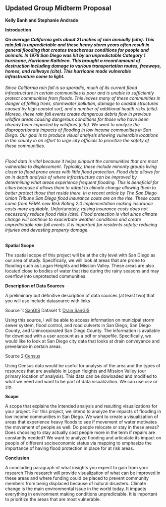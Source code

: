 ## Updated Group Midterm Proposal
**Kelly Banh and Stephanie Andrade**

**Introduction**

***On average California gets about 21 inches of rain annually (cite). This rain fall is unpredictable and these heavy storm years often result in general flooding that creates  treacherous conditions for people and animals. In 1976 San Diego was hit by an unpredictable Category 1 hurricane, Hurricane Kathleen. This brought a record amount of destruction including damage to various transportation routes, freeways, homes, and railways (cite). This hurricane made vulnerable infrastructure come to light.*** 

###### Since California rain fall is so sporadic, much of its current flood infrastructure in certain communities is poor and is unable to sufficiently protect communities from floods. This leaves many of these communities in danger of falling trees, stormwater pollution, damage to coastal structures caused by high coastal surf, and a number of additional health risks (cite).  Moreso, these rain fall events create dangerous debris flow in previous wildfire areas causing dangerous conditions for those who have been already been impacted by wildfires (cite). We want to analyze the disproportionate impacts of flooding in low income communities in San Diego. Our goal is to produce visual analysis showing vulnerable locations in the county in an effort to urge city officials to prioritize the safety of these communities.

###### Flood data is vital because it helps pinpoint the communities that are most vulnerable to displacement. Typically, these include minority groups living closer to flood prone areas with little flood protection. Flood data allows for an in depth analysis of where infrastructure can be improved by determining what areas experience frequent flooding. This is beneficial for cities because it allows them to adapt to climate change allowing them to better protect those that reside there. In a recent article by The San Diego Union Tribune San Diego flood insurance costs are on the rise. These costs come from FEMA new Risk Rating 2.0 implementation making insurance costs more equitable. Unfortunately, raising insurance costs does not necessarily reduce flood risks (cite). Flood protection is vital since climate change will continue to exacerbate weather conditions and create unpredictable rain fall events. It is important for residents safety; reducing injuries and devasting property damage.

**Spatial Scope**

The spatial scope of this project will be at the city level with San Diego as our area of study. Specifically, we will look at areas that are prone to flooding such as Logan Heights and Mission Valley.
These areas are also located close to bodies of water that rise during the rainy seasons and may overflow into unprotected communities.

**Description of Data Sources**

A preliminary but definitive description of data sources (at least two) that you will use
Include datasource with links

Source 1: [SanGIS](https://www.sangis.org/)
Dataset 1: [Drain SanGIS](https://rdw.sandag.org/Account/gisdtview?dir=StormDrain)

Using this source, I will be able to access information on municipal storm sewer system, flood control, and road culverts in San Diego, San Diego County, and Unincorporated San Diego County. The information is available for download with a user account as a pdf or shapefile. Specifically, we would like to look at San Diego city data that looks at drain conveyance and prevelance in certain areas.

Source 2:[Census](https://www.census.gov/)

Using Census data would be useful for analysis of the area and the types of resources that are available in Logan Heights and Mission Valley (our primary location of analysis). This data can be dowloaded and modified to what we need and want to be part of data visualization. We can use csv or zip.


**Scope**

A scope that explains the intended analysis and resulting visualizations for your project.
For this project, we intend to analyze the impacts of flooding in low income communities in San Diego. We want to create a visualization of areas that experience heavy floods to see if movement of water motivates the movement of people as well. Do people relocate or stay in these areas? Does choosing to stay actually cost people more in the term if repairs are constantly needed? We want to analyze flooding and articulate its impact on people of different socioeconomic status via mapping to emphasize the importance of having flood protection in place for at risk areas. 

**Conclusion**


A concluding paragraph of what insights you expect to gain from your research
This research will provide visualization of what can be improved in these areas and where funding could be placed to prevent community members from being displaced because of natural disasters. Climate change is the main environmental issue in the world today. It impacts everything in environment making conditions unpredictable. It is important to prioritize the areas that are most vulnerable.
